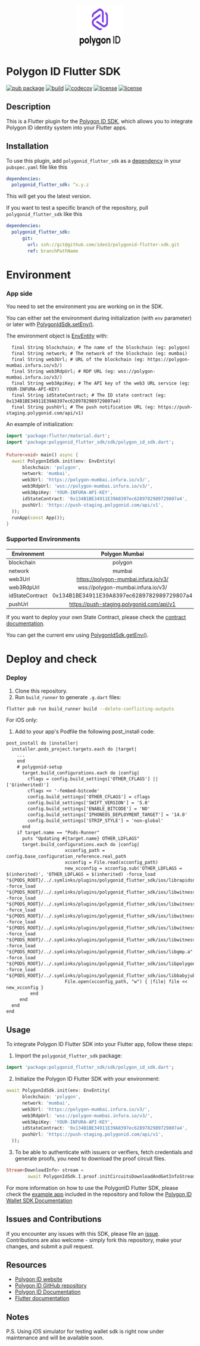 <p align="center">
  <img src="example/assets/images/polygon_id_logo.svg" width="120" height="120">
</p>
 
# Polygon ID Flutter SDK

[![pub package](https://img.shields.io/badge/pub-2.2.6-blueviolet)](https://pub.dev/packages/polygonid_flutter_sdk)
[![build](https://github.com/iden3/polygonid-flutter-sdk/workflows/polygonid_flutter_sdk/badge.svg)](https://github.com/iden3/polygonid-flutter-sdk/actions?query=workflow%3Apolygonid_flutter_sdk)
[![codecov](https://codecov.io/gh/iden3/polygonid-flutter-sdk/branch/develop/graph/badge.svg?token=0SI0XWGXKL)](https://codecov.io/gh/iden3/polygonid-flutter-sdk)
[![license](https://img.shields.io/badge/license-Apache--2.0-blue.svg)](https://github.com/iden3/polygonid-flutter-sdk/blob/master/LICENSE-APACHE)
[![license](https://img.shields.io/badge/license-MIT-blue.svg)](https://github.com/iden3/polygonid-flutter-sdk/blob/master/LICENSE-MIT)

## Description

This is a Flutter plugin for the [Polygon ID SDK](https://polygon.technology/polygon-id), which allows you to integrate Polygon ID identity system into your Flutter apps.

## Installation

To use this plugin, add `polygonid_flutter_sdk` as a [dependency](https://flutter.io/using-packages/) in your `pubspec.yaml` file like this

```yaml
dependencies:
  polygonid_flutter_sdk: ^x.y.z
```
This will get you the latest version.

If you want to test a specific branch of the repository, pull `polygonid_flutter_sdk` like this

```yaml
dependencies:
  polygonid_flutter_sdk:
      git:
        url: ssh://git@github.com/iden3/polygonid-flutter-sdk.git
        ref: branchPathName
```

# Environment
### App side
You need to set the environment you are working on in the SDK.

You can either set the environment during initialization (with `env` parameter) or later with [PolygonIdSdk.setEnv()](lib/sdk/polygon_id_sdk.dart#L62).

The environment object is [EnvEntity](lib/common/domain/entities/env_entity.dart) with:
```
  final String blockchain; # The name of the blockchain (eg: polygon)
  final String network; # The network of the blockchain (eg: mumbai)
  final String web3Url; # URL of the blockchain (eg: https://polygon-mumbai.infura.io/v3/)
  final String web3RdpUrl; # RDP URL (eg: wss://polygon-mumbai.infura.io/v3/)
  final String web3ApiKey; # The API key of the web3 URL service (eg: YOUR-INFURA-API-KEY)
  final String idStateContract; # The ID state contract (eg: 0x134B1BE34911E39A8397ec6289782989729807a4)
  final String pushUrl; # The push notification URL (eg: https://push-staging.polygonid.com/api/v1)
```

An example of initialization:
```dart
import 'package:flutter/material.dart';
import 'package:polygonid_flutter_sdk/sdk/polygon_id_sdk.dart';

Future<void> main() async {
  await PolygonIdSdk.init(env: EnvEntity(
      blockchain: 'polygon',
      network: 'mumbai',
      web3Url: 'https://polygon-mumbai.infura.io/v3/',
      web3RdpUrl: 'wss://polygon-mumbai.infura.io/v3/',
      web3ApiKey: 'YOUR-INFURA-API-KEY',
      idStateContract: '0x134B1BE34911E39A8397ec6289782989729807a4',
      pushUrl: 'https://push-staging.polygonid.com/api/v1',
  ));
  runApp(const App());
}
```

### Supported Environments

| Environment   |      Polygon Mumbai                           |  Polygon Main |
|------------------|:------------------------------------------:|:-------------:|
| blockchain       |         polygon                            |  polygon  |
| network          |         mumbai                             |  main  |
| web3Url          | https://polygon-mumbai.infura.io/v3/       |  https://polygon-mainnet.infura.io/v3/  |
| web3RdpUrl       | wss://polygon-mumbai.infura.io/v3/         |  wss://polygon-mainnet.infura.io/v3/  |
| idStateContract  | 0x134B1BE34911E39A8397ec6289782989729807a4 |  0x624ce98D2d27b20b8f8d521723Df8fC4db71D79D  |
| pushUrl          | https://push-staging.polygonid.com/api/v1  |  https://push-staging.polygonid.com/api/v1  |

If you want to deploy your own State Contract, please check the [contract documentation](https://docs.iden3.io/contracts/state/).

You can get the current env using [PolygonIdSdk.getEnv()](lib/sdk/polygon_id_sdk.dart#L66).

# Deploy and check
### Deploy
1. Clone this repository.
2. Run `build_runner` to generate `.g.dart` files:
```bash
flutter pub run build_runner build --delete-conflicting-outputs
```

For iOS only:

1. Add to your app's Podfile the following post_install code:

```
post_install do |installer|  
  installer.pods_project.targets.each do |target|
    ...
    end
    # polygonid-setup
      target.build_configurations.each do |config|
        cflags = config.build_settings['OTHER_CFLAGS'] || ['$(inherited)']
        cflags << '-fembed-bitcode'
        config.build_settings['OTHER_CFLAGS'] = cflags
        config.build_settings['SWIFT_VERSION'] = '5.0'
        config.build_settings['ENABLE_BITCODE'] = 'NO'
        config.build_settings['IPHONEOS_DEPLOYMENT_TARGET'] = '14.0'
        config.build_settings['STRIP_STYLE'] = 'non-global'
      end
    if target.name == "Pods-Runner"
      puts "Updating #{target.name} OTHER_LDFLAGS"
      target.build_configurations.each do |config|
                      xcconfig_path = config.base_configuration_reference.real_path
                      xcconfig = File.read(xcconfig_path)
                      new_xcconfig = xcconfig.sub('OTHER_LDFLAGS = $(inherited)', 'OTHER_LDFLAGS = $(inherited) -force_load "${PODS_ROOT}/../.symlinks/plugins/polygonid_flutter_sdk/ios/librapidsnark.a" -force_load "${PODS_ROOT}/../.symlinks/plugins/polygonid_flutter_sdk/ios/libwitnesscalc_authV2.a" -force_load "${PODS_ROOT}/../.symlinks/plugins/polygonid_flutter_sdk/ios/libwitnesscalc_credentialAtomicQueryMTPV2.a" -force_load "${PODS_ROOT}/../.symlinks/plugins/polygonid_flutter_sdk/ios/libwitnesscalc_credentialAtomicQuerySigV2.a" -force_load "${PODS_ROOT}/../.symlinks/plugins/polygonid_flutter_sdk/ios/libwitnesscalc_credentialAtomicQueryMTPV2OnChain.a" -force_load "${PODS_ROOT}/../.symlinks/plugins/polygonid_flutter_sdk/ios/libwitnesscalc_credentialAtomicQuerySigV2OnChain.a" -force_load "${PODS_ROOT}/../.symlinks/plugins/polygonid_flutter_sdk/ios/libgmp.a" -force_load "${PODS_ROOT}/../.symlinks/plugins/polygonid_flutter_sdk/ios/libpolygonid.a" -force_load "${PODS_ROOT}/../.symlinks/plugins/polygonid_flutter_sdk/ios/libbabyjubjub.a"')
                      File.open(xcconfig_path, "w") { |file| file << new_xcconfig }
         end
     end
  end
end
```
## Usage

To integrate Polygon ID Flutter SDK into your Flutter app, follow these steps:

1. Import the `polygonid_flutter_sdk` package:

```dart
import 'package:polygonid_flutter_sdk/sdk/polygon_id_sdk.dart';
```
2. Initialize the Polygon ID Flutter SDK with your environment:

```dart
await PolygonIdSdk.init(env: EnvEntity(
      blockchain: 'polygon',
      network: 'mumbai',
      web3Url: 'https://polygon-mumbai.infura.io/v3/',
      web3RdpUrl: 'wss://polygon-mumbai.infura.io/v3/',
      web3ApiKey: 'YOUR-INFURA-API-KEY',
      idStateContract: '0x134B1BE34911E39A8397ec6289782989729807a4',
      pushUrl: 'https://push-staging.polygonid.com/api/v1',
  ));
```
3. To be able to authenticate with issuers or verifiers, fetch credentials and generate proofs, you need to download the proof circuit files.

```dart
Stream<DownloadInfo> stream =
        await PolygonIdSdk.I.proof.initCircuitsDownloadAndGetInfoStream;
```
For more information on how to use the PolygonID Flutter SDK, please check the [example app](https://github.com/iden3/polygonid-flutter-sdk/tree/develop/example) included in the repository and follow the [Polygon ID Wallet SDK Documentation](https://0xpolygonid.github.io/tutorials/wallet/wallet-sdk/polygonid-sdk/polygonid-sdk-overview/)

## Issues and Contributions

If you encounter any issues with this SDK, please file an [issue][tracker]. Contributions are also welcome - simply fork this repository, make your changes, and submit a pull request.

[tracker]: https://github.com/iden3/polygonid-flutter-sdk/issues

## Resources

- [Polygon ID website](https://polygon.technology/polygon-id/)
- [Polygon ID GitHub repository](https://github.com/0xPolygonId/)
- [Polygon ID Documentation](https://0xpolygonid.github.io/tutorials/)
- [Flutter documentation](https://flutter.dev/docs)

## Notes

P.S. Using iOS simulator for testing wallet sdk is right now under maintenance and will be available soon.
